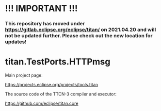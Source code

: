 # !!! IMPORTANT !!!
### This repository has moved under https://gitlab.eclipse.org/eclipse/titan/ on 2021.04.20 and will not be updated further. Please check out the new location for updates!

# 

# titan.TestPorts.HTTPmsg

Main project page:

https://projects.eclipse.org/projects/tools.titan

The source code of the TTCN-3 compiler and executor:

https://github.com/eclipse/titan.core
